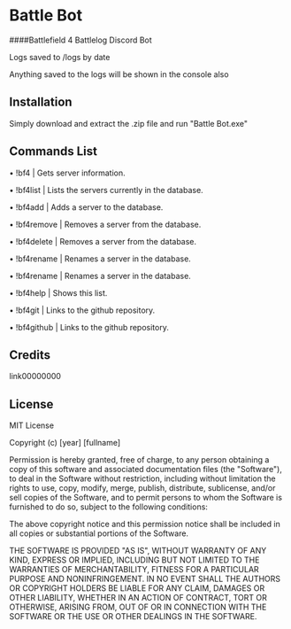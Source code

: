 # Battle Bot
####Battlefield 4 Battlelog Discord Bot

Logs saved to /logs by date

Anything saved to the logs will be shown in the console also

## Installation
Simply download and extract the .zip file and run "Battle Bot.exe"

## Commands List
  • !bf4 <server name> | Gets server information.

  • !bf4list | Lists the servers currently in the database.

  • !bf4add <server name> <server url> | Adds a server to the database.

  • !bf4remove <server name> | Removes a server from the database.

  • !bf4delete <server name> | Removes a server from the database.

  • !bf4rename <server name> <new name> | Renames a server in the database.

  • !bf4rename <server name> <new name> | Renames a server in the database.

  • !bf4help | Shows this list.

  • !bf4git | Links to the github repository.

  • !bf4github | Links to the github repository.

## Credits
link00000000

## License
MIT License

Copyright (c) [year] [fullname]

Permission is hereby granted, free of charge, to any person obtaining a copy
of this software and associated documentation files (the "Software"), to deal
in the Software without restriction, including without limitation the rights
to use, copy, modify, merge, publish, distribute, sublicense, and/or sell
copies of the Software, and to permit persons to whom the Software is
furnished to do so, subject to the following conditions:

The above copyright notice and this permission notice shall be included in all
copies or substantial portions of the Software.

THE SOFTWARE IS PROVIDED "AS IS", WITHOUT WARRANTY OF ANY KIND, EXPRESS OR
IMPLIED, INCLUDING BUT NOT LIMITED TO THE WARRANTIES OF MERCHANTABILITY,
FITNESS FOR A PARTICULAR PURPOSE AND NONINFRINGEMENT. IN NO EVENT SHALL THE
AUTHORS OR COPYRIGHT HOLDERS BE LIABLE FOR ANY CLAIM, DAMAGES OR OTHER
LIABILITY, WHETHER IN AN ACTION OF CONTRACT, TORT OR OTHERWISE, ARISING FROM,
OUT OF OR IN CONNECTION WITH THE SOFTWARE OR THE USE OR OTHER DEALINGS IN THE
SOFTWARE.

